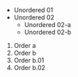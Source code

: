 * Unordered 01
* Unordered 02
  *  Unordered 02-a
  *  Unordered 02-b

1. Order a
2. Order b
  1. Order b.01
  2. Order b.02
